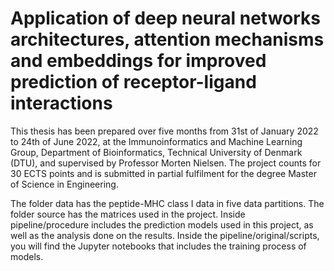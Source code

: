 # Application of deep neural networks architectures, attention mechanisms and embeddings for improved prediction of receptor-ligand interactions

This thesis has been prepared over five months from 31st of January 2022 to 24th of June 2022, at the Immunoinformatics and Machine Learning Group, Department of Bioinformatics, Technical University of Denmark (DTU), and supervised by Professor Morten Nielsen. The project counts for 30 ECTS points and is submitted in partial fulfilment for the degree Master of Science in Engineering.

The folder data has the peptide-MHC class I data in five data partitions. 
The folder source has the matrices used in the project.
Inside pipeline/procedure includes the prediction models used in this project, as well as the analysis done on the results.
Inside the pipeline/original/scripts, you will find the Jupyter notebooks that includes the training process of models.
